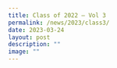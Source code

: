 ```yaml
---
title: Class of 2022 – Vol 3
permalink: /news/2023/class3/
date: 2023-03-24
layout: post
description: ""
image: ""
---
```

